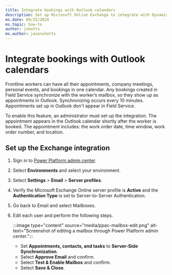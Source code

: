 ```yaml
---
title: Integrate bookings with Outlook calendars
description: Set up Microsoft Online Exchange to integrate with Dynamics 365 Field Service to synchronize bookings.
ms.date: 09/25/2024
ms.topic: how-to
author: jshotts
ms.author: jasonshotts
---
```


# Integrate bookings with Outlook calendars

Frontline workers can have all their appointments, company meetings, personal events, and bookings in one calendar. Any bookings created in Field Service synchronize with the worker’s mailbox, so they show up as appointments in Outlook. Synchronizing occurs every 10 minutes. Appointments set up in Outlook don't appear in Field Service.

To enable this feature, an administrator must set up the integration. The appointment appears in the Outlook calendar shortly after the worker is booked. The appointment includes: the work order date, time window, work order number, and location.

## Set up the Exchange integration

1. Sign in to [Power Platform admin center](https://admin.powerplatform.microsoft.com/).
1. Select **Environments** and select your environment.
1. Select **Settings** > **Email** > **Server profiles**.
1. Verify the Microsoft Exchange Online server profile is **Active** and the **Authentication Type** is set to Server-to-Server Authentication.
1. Go back to Email and select Mailboxes.
1. Edit each user and perform the following steps.

   :::image type="content" source="media/ppac-mailbox-edit.png" alt-text="Screenshot of editing a mailbox through Power Platform admin center.":::

   - Set **Appointments, contacts, and tasks** to **Server-Side Synchronization**.
   - Select **Approve Email** and confirm.
   - Select **Test & Enable Mailbox** and confirm.
   - Select **Save & Close**.

